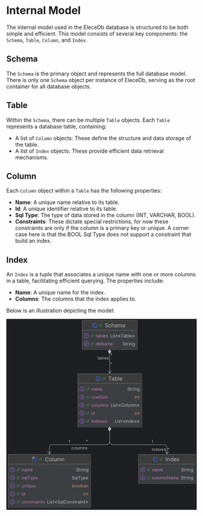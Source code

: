 # Internal Model

The internal model used in the EleceDb database is structured to be both simple and efficient. This model consists of
several key components: the `Schema`, `Table`, `Column`, and `Index`.

## Schema

The `Schema` is the primary object and represents the full database model. There is only one `Schema` object per
instance of EleceDb, serving as the root container for all database objects.

## Table

Within the `Schema`, there can be multiple `Table` objects. Each `Table` represents a database table, containing:

- A list of `Column` objects: These define the structure and data storage of the table.
- A list of `Index` objects: These provide efficient data retrieval mechanisms.

## Column

Each `Column` object within a `Table` has the following properties:

- **Name**: A unique name relative to its table.
- **Id**: A unique identifier relative to its table.
- **Sql Type**: The type of data stored in the column (INT, VARCHAR, BOOL).
- **Constraints**: These dictate special restrictions, for now these constraints are only if the column is a primary key
  or unique. A corner case here is that the BOOL Sql Type does not support a constraint that build an index.

## Index

An `Index` is a tuple that associates a unique name with one or more columns in a table, facilitating efficient
querying. The properties include:

- **Name**: A unique name for the index.
- **Columns**: The columns that the index applies to.

Below is an illustration depicting the model:

![model.jpg](assets/model.jpg)